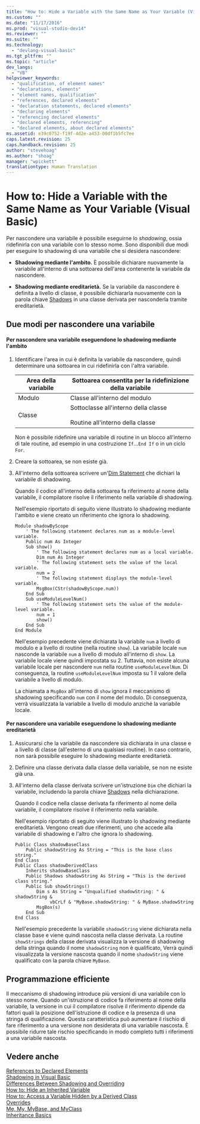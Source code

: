 ```yaml
---
title: "How to: Hide a Variable with the Same Name as Your Variable (Visual Basic) | Microsoft Docs"
ms.custom: ""
ms.date: "11/17/2016"
ms.prod: "visual-studio-dev14"
ms.reviewer: ""
ms.suite: ""
ms.technology: 
  - "devlang-visual-basic"
ms.tgt_pltfrm: ""
ms.topic: "article"
dev_langs: 
  - "VB"
helpviewer_keywords: 
  - "qualification, of element names"
  - "declarations, elements"
  - "element names, qualification"
  - "references, declared elements"
  - "declaration statements, declared elements"
  - "declaring elements"
  - "referencing declared elements"
  - "declared elements, referencing"
  - "declared elements, about declared elements"
ms.assetid: e39c0752-f19f-4d2e-a453-00df1b5fc7ee
caps.latest.revision: 25
caps.handback.revision: 25
author: "stevehoag"
ms.author: "shoag"
manager: "wpickett"
translationtype: Human Translation
---
```

# How to: Hide a Variable with the Same Name as Your Variable (Visual Basic)
Per nascondere una variabile è possibile eseguirne lo *shadowing*, ossia ridefinirla con una variabile con lo stesso nome.  Sono disponibili due modi per eseguire lo shadowing di una variabile che si desidera nascondere:  
  
-   **Shadowing mediante l'ambito.** È possibile dichiarare nuovamente la variabile all'interno di una sottoarea dell'area contenente la variabile da nascondere.  
  
-   **Shadowing mediante ereditarietà.** Se la variabile da nascondere è definita a livello di classe, è possibile dichiararla nuovamente con la parola chiave [Shadows](../../../../visual-basic/language-reference/modifiers/shadows.md) in una classe derivata per nasconderla tramite ereditarietà.  
  
## Due modi per nascondere una variabile  
  
#### Per nascondere una variabile eseguendone lo shadowing mediante l'ambito  
  
1.  Identificare l'area in cui è definita la variabile da nascondere, quindi determinare una sottoarea in cui ridefinirla con l'altra variabile.  
  
    |Area della variabile|Sottoarea consentita per la ridefinizione della variabile|  
    |--------------------------|---------------------------------------------------------------|  
    |Modulo|Classe all'interno del modulo|  
    |Classe|Sottoclasse all'interno della classe<br /><br /> Routine all'interno della classe|  
  
     Non è possibile ridefinire una variabile di routine in un blocco all'interno di tale routine, ad esempio in una costruzione `If`...`End If` o in un ciclo `For`.  
  
2.  Creare la sottoarea, se non esiste già.  
  
3.  All'interno della sottoarea scrivere un'[Dim Statement](../../../../visual-basic/language-reference/statements/dim-statement.md) che dichiari la variabile di shadowing.  
  
     Quando il codice all'interno della sottoarea fa riferimento al nome della variabile, il compilatore risolve il riferimento nella variabile di shadowing.  
  
     Nell'esempio riportato di seguito viene illustrato lo shadowing mediante l'ambito e viene creato un riferimento che ignora lo shadowing.  
  
    ```  
    Module shadowByScope  
        ' The following statement declares num as a module-level variable.  
        Public num As Integer  
        Sub show()  
            ' The following statement declares num as a local variable.  
            Dim num As Integer  
            ' The following statement sets the value of the local variable.  
            num = 2  
            ' The following statement displays the module-level variable.  
            MsgBox(CStr(shadowByScope.num))  
        End Sub  
        Sub useModuleLevelNum()  
            ' The following statement sets the value of the module-level variable.  
            num = 1  
            show()  
        End Sub  
    End Module  
    ```  
  
     Nell'esempio precedente viene dichiarata la variabile `num` a livello di modulo e a livello di routine \(nella routine `show`\).  La variabile locale `num` nasconde la variabile `num` a livello di modulo all'interno di `show`. La variabile locale viene quindi impostata su 2.  Tuttavia, non esiste alcuna variabile locale per nascondere `num` nella routine `useModuleLevelNum`.  Di conseguenza, la routine `useModuleLevelNum` imposta su 1 il valore della variabile a livello di modulo.  
  
     La chiamata a `MsgBox` all'interno di `show` ignora il meccanismo di shadowing specificando `num` con il nome del modulo.  Di conseguenza, verrà visualizzata la variabile a livello di modulo anziché la variabile locale.  
  
#### Per nascondere una variabile eseguendone lo shadowing mediante ereditarietà  
  
1.  Assicurarsi che la variabile da nascondere sia dichiarata in una classe e a livello di classe \(all'esterno di una qualsiasi routine\).  In caso contrario, non sarà possibile eseguire lo shadowing mediante ereditarietà.  
  
2.  Definire una classe derivata dalla classe della variabile, se non ne esiste già una.  
  
3.  All'interno della classe derivata scrivere un'istruzione `Dim` che dichiari la variabile,  includendo la parola chiave [Shadows](../../../../visual-basic/language-reference/modifiers/shadows.md) nella dichiarazione.  
  
     Quando il codice nella classe derivata fa riferimento al nome della variabile, il compilatore risolve il riferimento nella variabile.  
  
     Nell'esempio riportato di seguito viene illustrato lo shadowing mediante ereditarietà.  Vengono creati due riferimenti, uno che accede alla variabile di shadowing e l'altro che ignora lo shadowing.  
  
    ```  
    Public Class shadowBaseClass  
        Public shadowString As String = "This is the base class string."  
    End Class  
    Public Class shadowDerivedClass  
        Inherits shadowBaseClass  
        Public Shadows shadowString As String = "This is the derived class string."  
        Public Sub showStrings()  
            Dim s As String = "Unqualified shadowString: " & shadowString &  
                 vbCrLf & "MyBase.shadowString: " & MyBase.shadowString  
            MsgBox(s)  
        End Sub  
    End Class  
    ```  
  
     Nell'esempio precedente la variabile `shadowString` viene dichiarata nella classe base e viene quindi nascosta nella classe derivata.  La routine `showStrings` della classe derivata visualizza la versione di shadowing della stringa quando il nome `shadowString` non è qualificato,  Verrà quindi visualizzata la versione nascosta quando il nome `shadowString` viene qualificato con la parola chiave `MyBase`.  
  
## Programmazione efficiente  
 Il meccanismo di shadowing introduce più versioni di una variabile con lo stesso nome.  Quando un'istruzione di codice fa riferimento al nome della variabile, la versione in cui il compilatore risolve il riferimento dipende da fattori quali la posizione dell'istruzione di codice e la presenza di una stringa di qualificazione.  Questa caratteristica può aumentare il rischio di fare riferimento a una versione non desiderata di una variabile nascosta.  È possibile ridurre tale rischio specificando in modo completo tutti i riferimenti a una variabile nascosta.  
  
## Vedere anche  
 [References to Declared Elements](../../../../visual-basic/programming-guide/language-features/declared-elements/references-to-declared-elements.md)   
 [Shadowing in Visual Basic](../../../../visual-basic/programming-guide/language-features/declared-elements/shadowing.md)   
 [Differences Between Shadowing and Overriding](../../../../visual-basic/programming-guide/language-features/declared-elements/differences-between-shadowing-and-overriding.md)   
 [How to: Hide an Inherited Variable](../../../../visual-basic/programming-guide/language-features/declared-elements/how-to-hide-an-inherited-variable.md)   
 [How to: Access a Variable Hidden by a Derived Class](../../../../visual-basic/programming-guide/language-features/declared-elements/how-to-access-a-variable-hidden-by-a-derived-class.md)   
 [Overrides](../../../../visual-basic/language-reference/modifiers/overrides.md)   
 [Me, My, MyBase, and MyClass](../../../../visual-basic/programming-guide/program-structure/me-my-mybase-and-myclass.md)   
 [Inheritance Basics](../../../../visual-basic/programming-guide/language-features/objects-and-classes/inheritance-basics.md)